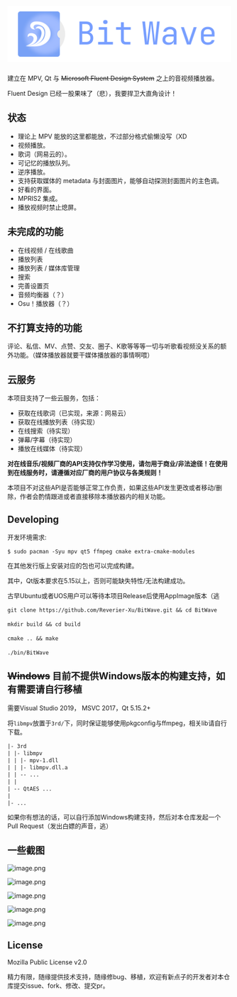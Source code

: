 # ![Bit Wave](src/resources/assets/logo-full.svg)

建立在 MPV, Qt 与 ~~Microsoft Fluent Design System~~ 之上的音视频播放器。

Fluent Design 已经一股果味了（悲），我要捍卫大直角设计！

## 状态

- 理论上 MPV 能放的这里都能放，不过部分格式偷懒没写（XD
- 视频播放。
- 歌词（网易云的）。
- 可记忆的播放队列。
- 逆序播放。
- 支持获取媒体的 metadata 与封面图片，能够自动探测封面图片的主色调。
- 好看的界面。
- MPRIS2 集成。
- 播放视频时禁止熄屏。

## 未完成的功能

- 在线视频 / 在线歌曲
- 播放列表
- 播放列表 / 媒体库管理
- 搜索
- 完善设置页
- 音频均衡器（？）
- Osu！播放器（？）

## 不打算支持的功能

评论、私信、MV、点赞、交友、圈子、K歌等等等一切与听歌看视频没关系的额外功能。（媒体播放器就要干媒体播放器的事情啊喂）

## 云服务

本项目支持了一些云服务，包括：

- 获取在线歌词（已实现，来源：网易云）
- 获取在线播放列表（待实现）
- 在线搜索（待实现）
- 弹幕/字幕（待实现）
- 播放在线媒体（待实现）

**对在线音乐/视频厂商的API支持仅作学习使用，请勿用于商业/非法途径！在使用到在线服务时，请遵循对应厂商的用户协议与各类规则！**

本项目不对这些API是否能够正常工作负责，如果这些API发生更改或者移动/删除，作者会酌情跟进或者直接移除本播放器内的相关功能。

## Developing

开发环境需求:
```
$ sudo pacman -Syu mpv qt5 ffmpeg cmake extra-cmake-modules
```

在其他发行版上安装对应的包也可以完成构建。

其中，Qt版本要求在5.15以上，否则可能缺失特性/无法构建成功。

古早Ubuntu或者UOS用户可以等待本项目Release后使用AppImage版本（逃

```
git clone https://github.com/Reverier-Xu/BitWave.git && cd BitWave

mkdir build && cd build

cmake .. && make

./bin/BitWave
```

## ~~Windows~~ 目前不提供Windows版本的构建支持，如有需要请自行移植

需要Visual Studio 2019， MSVC 2017，Qt 5.15.2+

将`libmpv`放置于`3rd/`下，同时保证能够使用pkgconfig与ffmpeg，相关lib请自行下载。

```
|- 3rd
| |- libmpv
| | |- mpv-1.dll
| | |- libmpv.dll.a
| | -- ...
| |
| -- QtAES ...
|
|- ...
```

如果你有想法的话，可以自行添加Windows构建支持，然后对本仓库发起一个Pull Request（发出白嫖的声音，逃）

## 一些截图

![image.png](https://i.loli.net/2021/08/30/9B5DjOXR8uHKAme.png)

![image.png](https://i.loli.net/2021/08/30/2t74vKisSfbJl9o.png)

![image.png](https://i.loli.net/2021/08/30/ELjMKmfZVQN5sUJ.png)

![image.png](https://i.loli.net/2021/08/30/Hun5ckty1lDRGZB.png)

![image.png](https://i.loli.net/2021/08/30/AfJnXCY9ztcUqrg.png)

## License

Mozilla Public License v2.0

精力有限，随缘提供技术支持，随缘修bug、移植，欢迎有新点子的开发者对本仓库提交issue、fork、修改、提交pr。
